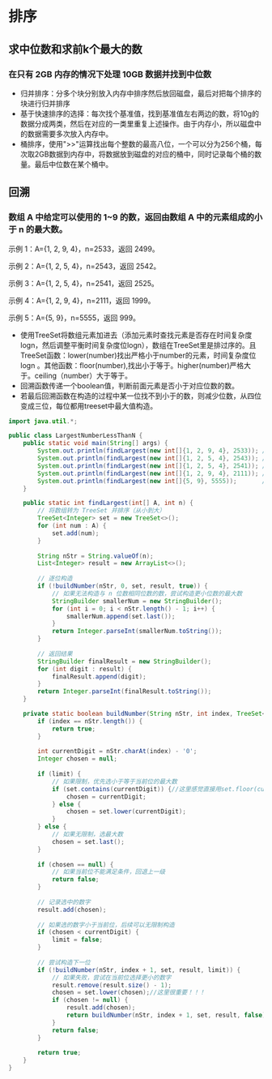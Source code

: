 # 排序

## 求中位数和求前k个最大的数

### 在只有 2GB 内存的情况下处理 10GB 数据并找到中位数

* 归并排序：分多个块分别放入内存中排序然后放回磁盘，最后对把每个排序的块进行归并排序
* 基于快速排序的选择：每次找个基准值，找到基准值左右两边的数，将10g的数据分成两类，然后在对应的一类里重复上述操作。由于内存小，所以磁盘中的数据需要多次放入内存中。
* 桶排序，使用">>"运算找出每个整数的最高八位，一个可以分为256个桶，每次取2GB数据到内存中，将数据放到磁盘的对应的桶中，同时记录每个桶的数量。最后中位数在某个桶中。



## 回溯

### 数组 A 中给定可以使用的 1~9 的数，返回由数组 A 中的元素组成的小于 n 的最大数。

示例 1：A={1, 2, 9, 4}，n=2533，返回 2499。

示例 2：A={1, 2, 5, 4}，n=2543，返回 2542。

示例 3：A={1, 2, 5, 4}，n=2541，返回 2525。

示例 4：A={1, 2, 9, 4}，n=2111，返回 1999。

示例 5：A={5, 9}，n=5555，返回 999。

* 使用TreeSet将数组元素加进去（添加元素时查找元素是否存在时间复杂度logn，然后调整平衡时间复杂度位logn），数组在TreeSet里是排过序的。且TreeSet函数：lower(number)找出严格小于number的元素，时间复杂度位logn 。其他函数：floor(number),找出小于等于。higher(number)严格大于。ceiling（number）大于等于。
* 回溯函数传递一个boolean值，判断前面元素是否小于对应位数的数。
* 若最后回溯函数在构造的过程中某一位找不到小于的数，则减少位数，从四位变成三位，每位都用treeset中最大值构造。

```java
import java.util.*;

public class LargestNumberLessThanN {
    public static void main(String[] args) {
        System.out.println(findLargest(new int[]{1, 2, 9, 4}, 2533)); // 输出 2499
        System.out.println(findLargest(new int[]{1, 2, 5, 4}, 2543)); // 输出 2542
        System.out.println(findLargest(new int[]{1, 2, 5, 4}, 2541)); // 输出 2525
        System.out.println(findLargest(new int[]{1, 2, 9, 4}, 2111)); // 输出 1999
        System.out.println(findLargest(new int[]{5, 9}, 5555));       // 输出 999
    }

    public static int findLargest(int[] A, int n) {
        // 将数组转为 TreeSet 并排序（从小到大）
        TreeSet<Integer> set = new TreeSet<>();
        for (int num : A) {
            set.add(num);
        }
        
        String nStr = String.valueOf(n);
        List<Integer> result = new ArrayList<>();
        
        // 逐位构造
        if (!buildNumber(nStr, 0, set, result, true)) {
            // 如果无法构造与 n 位数相同位数的数，尝试构造更小位数的最大数
            StringBuilder smallerNum = new StringBuilder();
            for (int i = 0; i < nStr.length() - 1; i++) {
                smallerNum.append(set.last());
            }
            return Integer.parseInt(smallerNum.toString());
        }
        
        // 返回结果
        StringBuilder finalResult = new StringBuilder();
        for (int digit : result) {
            finalResult.append(digit);
        }
        return Integer.parseInt(finalResult.toString());
    }

    private static boolean buildNumber(String nStr, int index, TreeSet<Integer> set, List<Integer> result, boolean limit) {
        if (index == nStr.length()) {
            return true;
        }
        
        int currentDigit = nStr.charAt(index) - '0';
        Integer chosen = null;
        
        if (limit) {
            // 如果限制，优先选小于等于当前位的最大数
            if (set.contains(currentDigit)) {//这里感觉直接用set.floor(currentDigit)代替
                chosen = currentDigit;
            } else {
                chosen = set.lower(currentDigit);
            }
        } else {
            // 如果无限制，选最大数
            chosen = set.last();
        }
        
        if (chosen == null) {
            // 如果当前位不能满足条件，回退上一级
            return false;
        }
        
        // 记录选中的数字
        result.add(chosen);
        
        // 如果选的数字小于当前位，后续可以无限制构造
        if (chosen < currentDigit) {
            limit = false;
        }
        
        // 尝试构造下一位
        if (!buildNumber(nStr, index + 1, set, result, limit)) {
            // 如果失败，尝试在当前位选择更小的数字
            result.remove(result.size() - 1);
            chosen = set.lower(chosen);//这里很重要！！！
            if (chosen != null) {
                result.add(chosen);
                return buildNumber(nStr, index + 1, set, result, false);
            }
            return false;
        }
        
        return true;
    }
}
```

